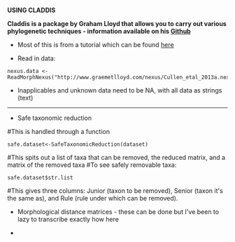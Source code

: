 **USING CLADDIS**

**Claddis is a package by Graham Lloyd that allows you to carry out various phylogenetic techniques - information available on his [Github](https://github.com/graemetlloyd/Claddis)**

* Most of this is from a tutorial which can be found [here](http://www.graemetlloyd.com/teaching/RE2014/disparity_and_rates.r)

* Read in data:
```
nexus.data <- ReadMorphNexus("http://www.graemetlloyd.com/nexus/Cullen_etal_2013a.nex")
```
* Inapplicables and unknown data need to be NA, with all data as strings (text)

***

* Safe taxonomic reduction

#This is handled through a function 
```
safe.dataset<-SafeTaxonomicReduction(dataset)
```
#This spits out a list of taxa that can be removed, the reduced matrix, and a matrix of the removed taxa
#To see safely removable taxa:
```
safe.dataset$str.list
```
#This gives three columns: Junior (taxon to be removed), Senior (taxon it's the same as), and Rule (rule under which can be removed).
						
						
* Morphological distance matrices - these can be done but I've been to lazy to transcribe exactly how here

* 